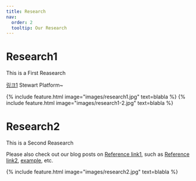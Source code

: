 ```yaml
---
title: Research
nav:
  order: 2
  tooltip: Our Research
---
```



# <i class="fas fa-microscope"></i>Research1
This is a First Reasearch

[링크1](https://sites.google.com/hanyang.ac.kr/harco-lab/home) Stewart Platform~

{%
  include feature.html
  image="images/research1.jpg"
  text=blabla
%}
{%
  include feature.html
  image="images/research1-2.jpg"
  text=blabla
%}

  
<script src="https://bibbase.org/show?bib=https://github.com/hyHarco/hyHarco.github.io/Journal.bib&jsonp=1"></script> 
  
  
  
  

# <i class="fas fa-microscope"></i>Research2
This is a Second Reasearch

Please also check out our blog posts on [Reference link1](https://www.naver.com/), such as [Reference link2](https://www.yahoo.com/), [example](https://www.youtube.com/), etc.


{%
  include feature.html
  image="images/research2.jpg"
  text=blabla
%}